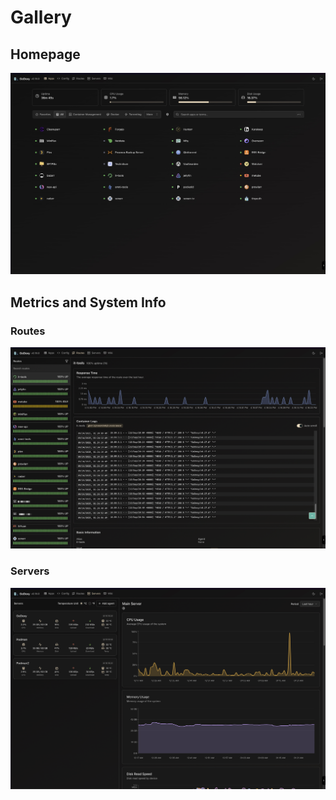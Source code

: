 # Gallery

## Homepage

![Homepage](images/gallery/webui.jpg)

## Metrics and System Info

### Routes

![Routes](images/gallery/routes.jpg)

### Servers

![Servers](images/gallery/servers.jpg)
